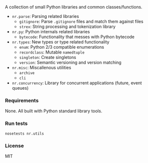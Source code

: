 A collection of small Python libraries and common classes/functions.

- `nr.parse`: Parsing related libraries
  - `gitignore`: Parse `.gitignore` files and match them against files
  - `strex`: String processing and tokenization library
- `nr.py`: Python internals related libraries
  - `bytecode`: Functionality that messes with Python bytecode
- `nr.types`: New types or type related functionality
  - `enum`: Python 2/3 compatible enumerations
  - `recordclass`: Mutable `namedtuple`
  - `singleton`: Create singletons
  - `version`: Semantic versioning and version matching
- `nr.misc`: Miscallenous utilities
  - `archive`
  - `cli`
- `nr.concurrency`: Library for concurrent applications (future, event queues)

### Requirements

None. All built with Python standard library tools.

### Run tests

    nosetests nr.utils

### License

MIT
